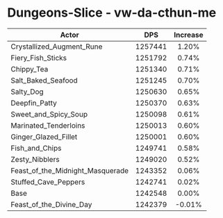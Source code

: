 # Dungeons-Slice - vw-da-cthun-me
| Actor | DPS | Increase |
|---|:---:|:---:|
|Crystallized_Augment_Rune|1257441|1.20%|
|Fiery_Fish_Sticks|1251792|0.74%|
|Chippy_Tea|1251340|0.71%|
|Salt_Baked_Seafood|1251245|0.70%|
|Salty_Dog|1250630|0.65%|
|Deepfin_Patty|1250370|0.63%|
|Sweet_and_Spicy_Soup|1250098|0.61%|
|Marinated_Tenderloins|1250013|0.60%|
|Ginger_Glazed_Fillet|1250001|0.60%|
|Fish_and_Chips|1249741|0.58%|
|Zesty_Nibblers|1249020|0.52%|
|Feast_of_the_Midnight_Masquerade|1243352|0.06%|
|Stuffed_Cave_Peppers|1242741|0.02%|
|Base|1242548|0.00%|
|Feast_of_the_Divine_Day|1242379|-0.01%|
